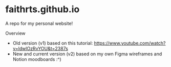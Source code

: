 # faithrts.github.io
A repo for my personal website!

Overview
- Old version (v1) based on this tutorial: https://www.youtube.com/watch?v=ldwlOzRvYOU&t=2387s
- New and current version (v2) based on my own Figma wireframes and Notion moodboards :^)
